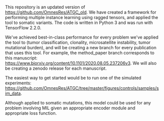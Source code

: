 This repository is an updated version of https://github.com/OmnesRes/ATGC_old. We have created a framework for performing multiple instance learning using ragged tensors, and applied the tool to somatic variants.  The code is written in Python 3 and was run with TensorFlow 2.2.0.

We've achieved best-in-class performance for every problem we've applied the tool to (tumor classification, clonality, microsatellite instability, tumor mutational burden), and will be creating a new branch for every publication that uses this tool.  For example, the method_paper branch corresponds to this manuscript: https://www.biorxiv.org/content/10.1101/2020.08.05.237206v3.  We will also be creating a zenodo release for each manuscript.

The easiest way to get started would be to run one of the simulated experiments: https://github.com/OmnesRes/ATGC/tree/master/figures/controls/samples/sim_data.

Although applied to somatic mutations, this model could be used for any problem involving MIL given an appropriate encoder module and appropriate loss function.
